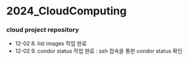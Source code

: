 # 2024_CloudComputing

### cloud project repository

- 12-02 8. list images 작업 완료
- 12-02 9. condor status 작업 완료 : ssh 접속을 통한 condor status 확인
